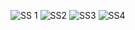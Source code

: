 

![SS 1](https://github.com/user-attachments/assets/c3cb9ab4-6de1-4b21-ae41-28f7a9f44e6d)
![SS2](https://github.com/user-attachments/assets/e1f51f98-c60d-470d-bdeb-c8b5dd9e32bb)
![SS3](https://github.com/user-attachments/assets/0dc95c42-2b37-4d5f-b123-25695e74b8ce)
![SS4](https://github.com/user-attachments/assets/115526e3-2a35-4eb9-8e28-9d3262f3fbf0)
